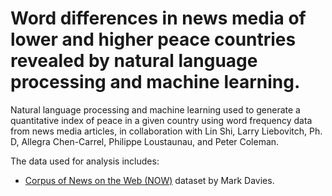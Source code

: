 # Word differences in news media of lower and higher peace countries revealed by natural language processing and machine learning.
Natural language processing and machine learning used to generate a quantitative index of peace in a given country using word frequency data from news media articles, in collaboration with Lin Shi, Larry Liebovitch, Ph. D, Allegra Chen-Carrel, Philippe Loustaunau, and Peter Coleman. 

The data used for analysis includes:
- [Corpus of News on the Web (NOW)](https://abacus.library.ubc.ca/dataset.xhtml?persistentId=hdl:11272.1/AB2/SBY9NU) dataset by Mark Davies.

